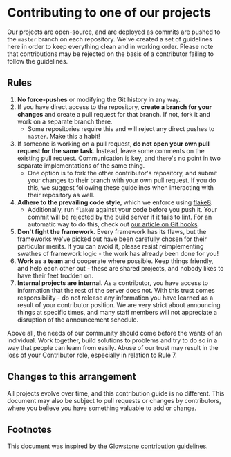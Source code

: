# Contributing to one of our projects

Our projects are open-source, and are deployed as commits are pushed to the `master` branch on each repository.
We've created a set of guidelines here in order to keep everything clean and in working order. Please note that
contributions may be rejected on the basis of a contributor failing to follow the guidelines.

## Rules

1. **No force-pushes** or modifying the Git history in any way.
1. If you have direct access to the repository, **create a branch for your changes** and create a pull request for that branch.
   If not, fork it and work on a separate branch there.
    * Some repositories require this and will reject any direct pushes to `master`. Make this a habit!
1. If someone is working on a pull request, **do not open your own pull request for the same task**. Instead, leave some comments
   on the existing pull request. Communication is key, and there's no point in two separate implementations of the same thing.
    * One option is to fork the other contributor's repository, and submit your changes to their branch with your 
      own pull request. If you do this, we suggest following these guidelines when interacting with their repository 
      as well.
1. **Adhere to the prevailing code style**, which we enforce using [flake8](http://flake8.pycqa.org/en/latest/index.html).
    * Additionally, run `flake8` against your code before you push it. Your commit will be rejected by the build server 
      if it fails to lint. For an automatic way to do this, check out 
      [our article on Git hooks](https://github.com/discord-python/site/wiki/Git-Hooks).
1. **Don't fight the framework**. Every framework has its flaws, but the frameworks we've picked out have been carefully 
    chosen for their particular merits. If you can avoid it, please resist reimplementing swathes of framework logic - the
    work has already been done for you!
1. **Work as a team** and cooperate where possible. Keep things friendly, and help each other out - these are shared
    projects, and nobody likes to have their feet trodden on.
1. **Internal projects are internal**. As a contributor, you have access to information that the rest of the server
    does not. With this trust comes responsibility - do not release any information you have learned as a result of
    your contributor position. We are very strict about announcing things at specific times, and many staff members
    will not appreciate a disruption of the announcement schedule.

Above all, the needs of our community should come before the wants of an individual. Work together, build solutions to
problems and try to do so in a way that people can learn from easily. Abuse of our trust may result in the loss of your Contributor role, especially in relation to Rule 7.

## Changes to this arrangement

All projects evolve over time, and this contribution guide is no different. This document may also be subject to pull 
requests or changes by contributors, where you believe you have something valuable to add or change.

## Footnotes

This document was inspired by the [Glowstone contribution guidelines](https://github.com/GlowstoneMC/Glowstone/blob/dev/docs/CONTRIBUTING.md).
